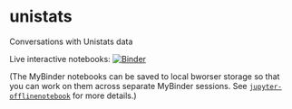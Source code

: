 # unistats
Conversations with Unistats data

Live interactive notebooks: [![Binder](https://mybinder.org/badge_logo.svg)](https://mybinder.org/v2/gh/ConversationsWithData/unistats/HEAD)

(The MyBinder notebooks can be saved to local bworser storage so that you can work on them across separate MyBinder sessions. See [`jupyter-offlinenotebook`](https://github.com/manics/jupyter-offlinenotebook) for more details.)